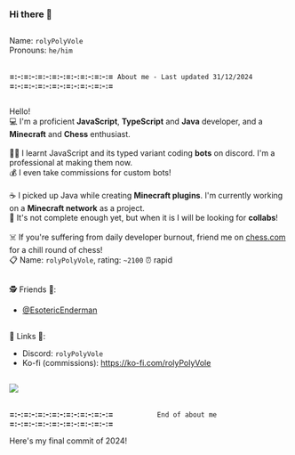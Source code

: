 ### Hi there 👋
##
Name: `rolyPolyVole`<br>
Pronouns: `he/him`
##
**=:-:=:-:=:-:=:-:=:-:=:-:=:-:=**`  About me - Last updated 31/12/2024  `**=:-:=:-:=:-:=:-:=:-:=:-:=:-:=**
##
Hello!<br>
💻 I'm a proficient **JavaScript**, **TypeScript** and **Java** developer, and a **Minecraft** and **Chess** enthusiast.<br>
<br>
👨‍🎓 I learnt JavaScript and its typed variant coding **bots** on discord. I'm a professional at making them now.<br>
💰 I even take commissions for custom bots!<br>
<br>
☕ I picked up Java while creating **Minecraft plugins**. I'm currently working on a **Minecraft network** as a project.<br>
🤝 It's not complete enough yet, but when it is I will be looking for **collabs**!<br>
<br>
☠️ If you're suffering from daily developer burnout, friend me on [chess.com](https://chess.com) for a chill round of chess!  <br>
📋 Name: `rolyPolyVole`, rating: `~2100` ⏰ rapid
##
🕵️ Friends 💃:
- [@EsotericEnderman](https://github.com/EsotericEnderman)
##
📎 Links 📎:
- Discord: `rolyPolyVole`
- Ko-fi (commissions): https://ko-fi.com/rolyPolyVole
##
![](https://komarev.com/ghpvc/?username=rolyPolyVole&color=blueviolet)
##
**=:-:=:-:=:-:=:-:=:-:=:-:=:-:=**`            End of about me            `**=:-:=:-:=:-:=:-:=:-:=:-:=:-:=**

Here's my final commit of 2024!
